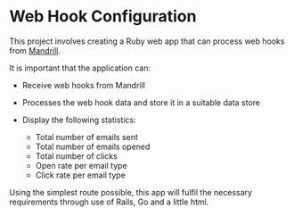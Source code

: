 # Web Hook Configuration

This project involves creating a Ruby web app that can process web hooks from [Mandrill](https://mandrillapp.com/login/?referrer=%2F).

It is important that the application can:

- Receive web hooks from Mandrill

- Processes the web hook data and store it in a suitable data store
- Display the following statistics:

    - Total number of emails sent
    - Total number of emails opened
    - Total number of clicks
    - Open rate per email type
    - Click rate per email type

Using the simplest route possible, this app will fulfil the necessary requirements through use of Rails, Go and a little html. 

